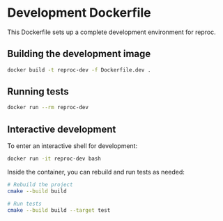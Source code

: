 # Development Dockerfile

This Dockerfile sets up a complete development environment for reproc.

## Building the development image

```bash
docker build -t reproc-dev -f Dockerfile.dev .
```

## Running tests

```bash
docker run --rm reproc-dev
```

## Interactive development

To enter an interactive shell for development:

```bash
docker run -it reproc-dev bash
```

Inside the container, you can rebuild and run tests as needed:

```bash
# Rebuild the project
cmake --build build

# Run tests
cmake --build build --target test
```